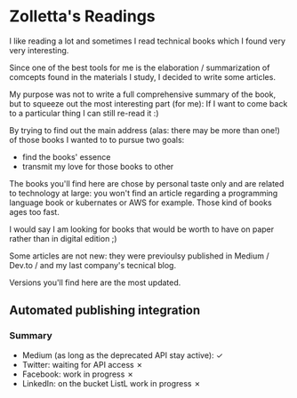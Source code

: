 # Zolletta's Readings


I like reading a lot and sometimes I read technical books which I found very very interesting. 

Since one of the best tools for me is the elaboration / summarization of comcepts found in the materials I study, I decided to write some articles.

My purpose was not to write a full comprehensive summary of the book, but to squeeze out the most interesting part (for me): If I want to come back to a particular thing I can still re-read it :)

By trying to find out the main address (alas: there may be more than one!) of those books I wanted to to pursue two goals:

- find the books' essence
- transmit my love for those books to other 

The books you'll find here are chose by personal taste only and are related to technology at large: you won't find an article regarding a programming language book or kubernates or AWS for example. Those kind of books ages too fast.

I would say I am looking for books that would be worth to have on paper rather than in digital edition ;)


Some articles are not new: they were previoulsy published in Medium / Dev.to / and my last company's tecnical blog.

Versions you'll find here are the most updated.

## Automated publishing integration

### Summary

- Medium (as long as the deprecated API stay active): ✓
- Twitter: waiting for API access ✗
- Facebook: work in progress ✗
- LinkedIn: on the bucket ListL  work in progress ✗
